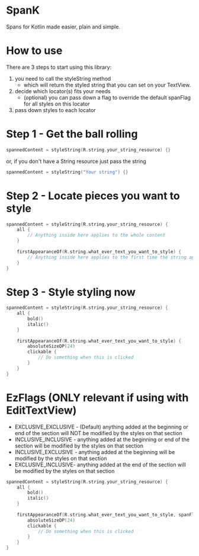 # SpanK
Spans for Kotlin made easier, plain and simple.

# How to use
There are 3 steps to start using this library:
1. you need to call the styleString method
   * which will return the styled string that you can set on your TextView.
2. decide which locator(s) fits your needs
   * (optional) you can pass down a flag to override the default spanFlag for all styles on this locator
3. pass down styles to each locator


# Step 1 - Get the ball rolling
```kotlin
spannedContent = styleString(R.string.your_string_resource) {}
```

or, if you don't have a String resource just pass the string

```kotlin
spannedContent = styleString("Your string") {}
```

# Step 2 - Locate pieces you want to style
```kotlin
spannedContent = styleString(R.string.your_string_resource) {
    all {
        // Anything inside here applies to the whole content
    }
    
    firstAppearanceOf(R.string.what_ever_text_you_want_to_style) {
        // Anything inside here applies to the first time the string appears inside the content
    }
}
```

# Step 3 - Style styling now
```kotlin
spannedContent = styleString(R.string.your_string_resource) {
    all {
        bold()
        italic()
    }
    
    firstAppearanceOf(R.string.what_ever_text_you_want_to_style) {
        absoluteSizeDP(24)
        clickable {
            // Do something when this is clicked
        }
    }
}
```

# EzFlags (ONLY relevant if using with EditTextView)
* EXCLUSIVE_EXCLUSIVE - (Default) anything added at the beginning or end of the section will NOT be modified by the styles on that section
* INCLUSIVE_INCLUSIVE - anything added at the beginning or end of the section will be modified by the styles on that section
* INCLUSIVE_EXCLUSIVE - anything added at the beginning will be modified by the styles on that section
* EXCLUSIVE_INCLUSIVE- anything added at the end of the section will be modified by the styles on that section
```kotlin
spannedContent = styleString(R.string.your_string_resource) {
    all {
        bold()
        italic()
    }
    
    firstAppearanceOf(R.string.what_ever_text_you_want_to_style, spanFlag = EzFlags.INCLUSIVE_EXCLUSIVE) {
        absoluteSizeDP(24)
        clickable {
            // Do something when this is clicked
        }
    }
}
```